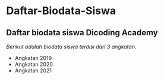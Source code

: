 # Daftar-Biodata-Siswa
Daftar biodata siswa Dicoding Academy
--
*Berikut adalah biodata siswa terdisi dari 3 angkatan.*
- Angkatan 2019
- Angkatan 2020
- Angkatan 2021
